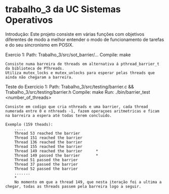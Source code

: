 # trabalho_3 da UC Sistemas Operativos

Introdução:
    Este projeto consiste em várias funções com objetivos diferentes de modo a melhor entender o modo de funcionamento de tarefas e do seu sincronismo em POSIX.

Exercio 1:
    Path: Trabalho_3/src/sot_barrier/...
    Compile: make

    Consiste numa barreira de threads em alternativa á pthread_barrier_t da biblioteca de PThreads.
    Utiliza mutex_locks e mutex_unlocks para esperar pelas threads que ainda não chegaram a barreira.

Teste do Exercicio 1:
    Path: Trabalho_3/src/testing/barrier.c && Trabalho_3/src/testing/barrier.h
    Compile: make
    Run: ./bin/barrier_test <number_of_threads>

    Consiste em codigo que cria nthreads e uma barrier, cada thread numerada entre 0 e nthreads -1, fazem operaçoes aritmetricas e ficam na barreira a espera até todas terem concluido.

    Exemplo (159 theads):
        .....
        Thread 53 reached the barrier
        Thread 151 reached the barrier
        Thread 136 reached the barrier
        Thread 155 reached the barrier
        Thread 149 reached the barrier      *
        Thread 149 passed the barrier       *
        Thread 51 passed the barrier
        Thread 37 passed the barrier
        Thread 52 passed the barrier
        .......
        *
        No momento em que a thread 149, que nesta iteração foi a ultima a chegar, todas as threads passem pela barreira logo a seguir.


